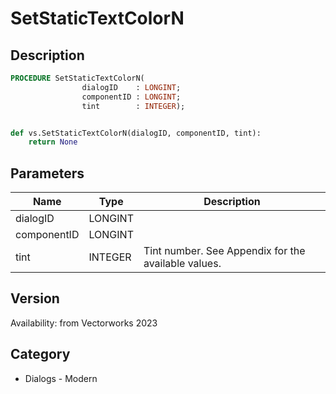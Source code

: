 # SetStaticTextColorN

## Description
```pascal
PROCEDURE SetStaticTextColorN(
				dialogID    : LONGINT;
				componentID : LONGINT;
				tint        : INTEGER);
```

```python

def vs.SetStaticTextColorN(dialogID, componentID, tint):
    return None
```

## Parameters
|Name|Type|Description|
|---|---|---|
|dialogID|LONGINT||
|componentID|LONGINT||
|tint|INTEGER|Tint number. See Appendix for the available values.|

## Version
Availability: from Vectorworks 2023
## Category
* Dialogs - Modern

